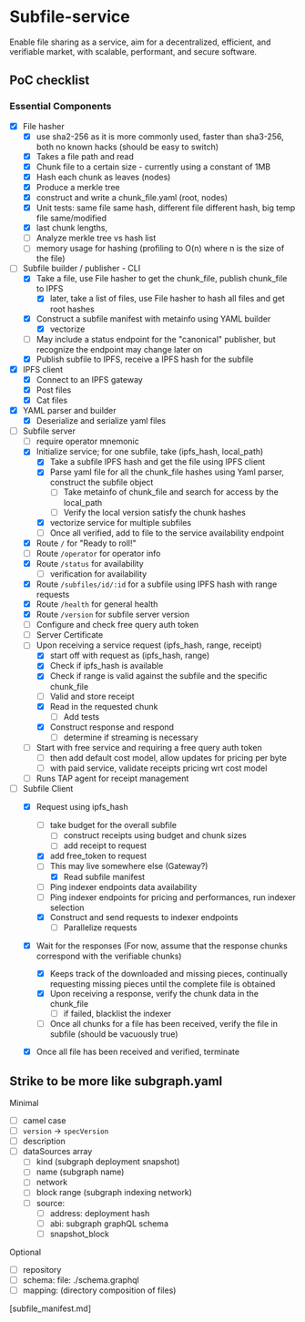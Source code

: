 # Subfile-service

Enable file sharing as a service, aim for a decentralized, efficient, and verifiable market, with scalable, performant, and secure software.

## PoC checklist

### Essential Components
- [x] File hasher
  - [x] use sha2-256 as it is more commonly used, faster than sha3-256, both no known hacks (should be easy to switch)
  - [x] Takes a file path and read
  - [x] Chunk file to a certain size - currently using a constant of 1MB
  - [X] Hash each chunk as leaves (nodes)
  - [x] Produce a merkle tree
  - [x] construct and write a chunk_file.yaml (root, nodes)
  - [x] Unit tests: same file same hash, different file different hash, big temp file same/modified
  - [x] last chunk lengths, 
  - [ ] Analyze merkle tree vs hash list
  - [ ] memory usage for hashing (profiling to O(n) where n is the size of the file)
- [ ] Subfile builder / publisher - CLI
  - [x] Take a file, use File hasher to get the chunk_file, publish chunk_file to IPFS
    - [x] later, take a list of files, use File hasher to hash all files and get root hashes 
  - [x] Construct a subfile manifest with metainfo using YAML builder
    - [x] vectorize
  - [ ] May include a status endpoint for the "canonical" publisher, but recognize the endpoint may change later on
  - [x] Publish subfile to IPFS, receive a IPFS hash for the subfile
- [x] IPFS client
  - [x] Connect to an IPFS gateway
  - [x] Post files
  - [x] Cat files
- [x] YAML parser and builder
  - [x] Deserialize and serialize yaml files
- [ ] Subfile server 
  - [ ] require operator mnemonic
  - [x] Initialize service; for one subfile, take (ipfs_hash, local_path)
    - [x] Take a subfile IPFS hash and get the file using IPFS client
    - [x] Parse yaml file for all the chunk_file hashes using Yaml parser, construct the subfile object 
      - [ ] Take metainfo of chunk_file and search for access by the local_path
      - [ ] Verify the local version satisfy the chunk hashes
    - [x] vectorize service for multiple subfiles
    - [ ] Once all verified, add to file to the service availability endpoint
  - [x] Route `/` for "Ready to roll!"
  - [ ] Route `/operator` for operator info
  - [x] Route `/status` for availability
    - [ ] verification for availability
  - [x] Route `/subfiles/id/:id` for a subfile using IPFS hash with range requests
  - [x] Route `/health` for general health
  - [x] Route `/version` for subfile server version
  - [ ] Configure and check free query auth token
  - [ ] Server Certificate 
  - [ ] Upon receiving a service request (ipfs_hash, range, receipt)
    - [x] start off with request as (ipfs_hash, range)
    - [x] Check if ipfs_hash is available
    - [x] Check if range is valid against the subfile and the specific chunk_file
    - [ ] Valid and store receipt
    - [x] Read in the requested chunk
      - [ ] Add tests
    - [x] Construct response and respond
      - [ ] determine if streaming is necessary
  - [ ] Start with free service and requiring a free query auth token
    - [ ] then add default cost model, allow updates for pricing per byte
    - [ ] with paid service, validate receipts pricing wrt cost model
  - [ ] Runs TAP agent for receipt management
- [ ] Subfile Client 
  - [x] Request using ipfs_hash
    - [ ] take budget for the overall subfile
      - [ ] construct receipts using budget and chunk sizes
      - [ ] add receipt to request
    - [x] add free_token to request
    - [ ] This may live somewhere else (Gateway?)
      - [x] Read subfile manifest
    - [ ] Ping indexer endpoints data availability
    - [ ] Ping indexer endpoints for pricing and performances, run indexer selection
    - [x] Construct and send requests to indexer endpoints 
      - [ ] Parallelize requests
  - [x] Wait for the responses (For now, assume that the response chunks correspond with the verifiable chunks)
    - [x] Keeps track of the downloaded and missing pieces, continually requesting missing pieces until the complete file is obtained
    - [x] Upon receiving a response, verify the chunk data in the chunk_file
      - [ ] if failed, blacklist the indexer
    - [ ] Once all chunks for a file has been received, verify the file in subfile (should be vacuously true)
  - [x] Once all file has been received and verified, terminate



<!-- ### Client

Minimal
- [ ] Use IPFS client to cat the subfile,
- [ ] Parse bytes into a subfile yaml file, fit into a subfile struct, 
- [ ] Grab the chunk_file hashes from subfile.yaml,
- [ ] Use IPFS client to cat the chunk_file,
- [ ] Parse bytes into a chunk_file, fit into a chunk_file struct, 
- [ ] Ping endpoint

Optional
- [ ] Validate IPFS against extra input to make sure it is the target file

### Seeder

Minimal
- [x] Take a file creation arg 
- [ ] Not working: include working tracker info in torrent file ()
- [x] generate a magnet link for the file living at `file_path`
- [x] populate a subfile struct from args
- [x] convert subfile to yaml, containing magnet link and other metadata info
- [x] add subfile.yaml to ipfs using IPFS client
- [x] log out the newly generated ipfs hash of subfile.yaml
- [ ] Not working: Announce to corresponding tracker - should be 
- [ ] Start a torrent peer
- [ ] Start seeding configured subfiles including the ones just created

Optional
- [ ] Whitelist a particular torrent peer
- [ ] Extensive torrent file creation configurations

### Optional: tracker using `torrust-tracker`

- [ ] Ensure tracker availability
- [ ] Configurably private

### CLI Usage

Set RUST_LOG envvar
Provide preferred ipfs gaetway, fallback with thegraph ipfs gateway
Set Log format, fallback with pretty

```
> cargo run -p subfile-cli
Subfile data service - hackathon

Usage: subfile-cli <COMMAND>

Commands:
  leecher  
  seeder   
  tracker  
  help     Print this message or the help of the given subcommand(s)

Options:
  -h, --help     Print help
  -V, --version  Print version

Usage: subfile-exchange leecher --ipfs-hash <IPFS_HASH>
Usage: subfile-exchange tracker --server-host <SERVER_HOST> --server-port <SERVER_PORT>
Usage: subfile-exchange seeder --file-path <FILE_PATH> --file-type <FILE_TYPE> --identifier <IDENTIFIER> ...

```

>! Only udp trackers are supported in imdl

## Seeder help
```
> cargo run -p subfile-cli seeder --help
Usage: subfile-cli seeder [OPTIONS] --file-path <FILE_PATH> --file-type <FILE_TYPE> --file-version <FILE_VERSION> --identifier <IDENTIFIER>

Options:
      --file-config <SUBFILE_SEEDS>  A vector of ipfs hashes to the subfiles to support seeding for [env: SUBFILE_SEEDS=]
      --yaml-store <YAML_STORE_DIR>  Path to the directory to store the generated yaml file for subfile [env: YAML_STORE_DIR=] [default:
                                     ./example-file/subfile.yaml]
      --file-path <FILE_PATH>        Path to the file for seeding [env: FILE_PATH=]
      --name <TORRENT_NAME>          Target torrent name [env: TORRENT_NAME=]
      --file-type <FILE_TYPE>        Type of the file (e.g., sql_snapshot, flatfiles) [env: FILE_TYPE=]
      --file-version <FILE_VERSION>  Subfile Versioning [env: FILE_VERSION=]
      --identifier <IDENTIFIER>      Identifier of the file given its type [env: IDENTIFIER=]
      --start-block <START_BLOCK>    Start block for flatfiles [env: START_BLOCK=]
      --end-block <END_BLOCK>        End block for sql snapshot or flatfiles [env: END_BLOCK=]
      --trackers <TRACKER_URL>       Annouce torrent file to at the tracker URL. [env: TRACKER_URL=]
  -h, --help                         Print help
```

Example
```
> cargo run -p subfile-cli seeder \
  --file-name graph-node-simple.sql \
  --file-path ./data-files/graph-node-simple.sql \
  --file-type sql_snapshot \
  --identifier Qmc1mmagMJqopw2zb1iUTPRMhahMvEAKpQGS3KvuL9cpaX \
  --file-version "0.0.1-a" \
  --trackers udp://tracker.opentrackr.org:1337/announce,udp://opentracker.i2p.rocks:6969/announce

  INFO subfile_cli: Running cli, cli: Cli { role: Seeder(Seeder { file_config: [], yaml_store: "./example-file/subfile.yaml", file_path: "./example-file/graph-node-simple.sql", name: None, file_type: "sql_snapshot", file_version: "0.0.1", identifier: "Qmc1mmagMJqopw2zb1iUTPRMhahMvEAKpQGS3KvuL9cpaX", start_block: None, end_block: None, trackers: ["https://tracker1.520.jp:443"] }), ipfs_gateway: "https://ipfs.network.thegraph.com", log_format: Pretty }
    at subfile-cli/src/main.rs:20

  INFO subfile_cli: Seeder request, seeder: Seeder { file_config: [], yaml_store: "./example-file/subfile.yaml", file_path: "./example-file/graph-node-simple.sql", name: None, file_type: "sql_snapshot", file_version: "0.0.1", identifier: "Qmc1mmagMJqopw2zb1iUTPRMhahMvEAKpQGS3KvuL9cpaX", start_block: None, end_block: None, trackers: ["https://tracker1.520.jp:443"] }
    at subfile-cli/src/main.rs:49

  INFO subfile_cli::torrent::create: Generated Torrent file
    at subfile-cli/src/torrent/create.rs:154

  INFO subfile_cli::torrent::create: Generated Torrent file, summary: TorrentSummary { infohash: Infohash { inner: Sha1Digest { bytes: [202, 49, 59, 174, 101, 101, 142, 1, 7, 214, 163, 10, 72, 202, 75, 22, 102, 37, 102, 54] } }, metainfo: Metainfo { announce: Some("https://tracker1.520.jp:443"), announce_list: None, comment: None, created_by: None, creation_date: None, encoding: Some("UTF-8"), info: Info ...}}
    at subfile-cli/src/torrent/create.rs:157

  INFO subfile_cli::torrent::create: Magnet Link, link: MagnetLink { infohash: Infohash { inner: Sha1Digest { bytes: [202, 49, 59, 174, 101, 101, 142, 1, 7, 214, 163, 10, 72, 202, 75, 22, 102, 37, 102, 54] } }, name: Some("filename.sql"), peers: [], trackers: [Url { scheme: "https", cannot_be_a_base: false, username: "", password: None, host: Some(Domain("tracker1.520.jp")), port: None, path: "/", query: None, fragment: None }], indices: {} }
    at subfile-cli/src/torrent/create.rs:165

  INFO subfile_cli::seeder: Added yaml file to IPFS, added: AddResponse { name: "QmbYPsAsXomUcFrVNyx1sL3kc5ELJhSi96QZ3VQT1sD5NT", hash: "QmbYPsAsXomUcFrVNyx1sL3kc5ELJhSi96QZ3VQT1sD5NT", size: "318" }, client: IpfsClient { base: https://ipfs.network.thegraph.com/, client: Client { accepts: Accepts, proxies: [Proxy(System({}), None)], referer: true, default_headers: {"accept": "*/*"} } }
    at subfile-cli/src/seeder.rs:47

  INFO subfile_cli: Completed seed, result: AddResponse { name: "QmbYPsAsXomUcFrVNyx1sL3kc5ELJhSi96QZ3VQT1sD5NT", hash: "QmbYPsAsXomUcFrVNyx1sL3kc5ELJhSi96QZ3VQT1sD5NT", size: "318" }
    at subfile-cli/src/main.rs:58

```

=> file added at `https://ipfs.network.thegraph.com/api/v0/cat?arg=[^hash]`




## Leecher 
```
Usage: subfile-cli leecher --ipfs-hash <IPFS_HASH>

Options:
      --ipfs-hash <IPFS_HASH>  IPFS hash for the target subfile.yaml [env: IPFS_HASH=]
  -h, --help                   Print help
```

Example

```
cargo run -p subfile-cli leecher --ipfs-hash QmfE69Xe143tbwhhjAzSpKHDvrtTdHZAKH6QYNf92pJd3Q

INFO subfile_cli: Running cli, cli: Cli { role: Leecher(Leecher { ipfs_hash: "QmbYPsAsXomUcFrVNyx1sL3kc5ELJhSi96QZ3VQT1sD5NT" }), ipfs_gateway: "https://ipfs.network.thegraph.com", log_format: Pretty }
    at subfile-cli/src/main.rs:20

INFO subfile_cli: Leecher request, leecher: Leecher { ipfs_hash: "QmbYPsAsXomUcFrVNyx1sL3kc5ELJhSi96QZ3VQT1sD5NT" }
  at subfile-cli/src/main.rs:24

INFO subfile_cli::leecher: Got yaml file content
  at subfile-cli/src/leecher.rs:25

TRACE subfile_cli::leecher: Parse yaml value into a subfile, value: Mapping {"magnet_link": String("magnet:?xt=urn:btih:ca313bae65658e0107d6a30a48ca4b1666256636&dn=filename.sql&tr=https://tracker1.520.jp/"), "file_type": String("sql_snapshot"), "version": String("0.0.1"), "identifier": String("Qmc1mmagMJqopw2zb1iUTPRMhahMvEAKpQGS3KvuL9cpaX"), "trackers": Sequence [String("https://tracker1.520.jp:443")], "block_range": Mapping {"start_block": Null, "end_block": Null}}
  at subfile-cli/src/leecher.rs:33

TRACE subfile_cli::leecher: Grabbed subfile, magnet_link: "magnet:?xt=urn:btih:ca313bae65658e0107d6a30a48ca4b1666256636&dn=filename.sql&tr=https://tracker1.520.jp/"
  at subfile-cli/src/leecher.rs:46

INFO subfile_cli: Completed leech, result: Subfile { magnet_link: "magnet:?xt=urn:btih:ca313bae65658e0107d6a30a48ca4b1666256636&dn=filename.sql&tr=https://tracker1.520.jp/", file_type: "sql_snapshot", version: "0.0.1", identifier: "Qmc1mmagMJqopw2zb1iUTPRMhahMvEAKpQGS3KvuL9cpaX", trackers: ["https://tracker1.520.jp:443"], block_range: BlockRange { start_block: None, end_block: None } }
    at subfile-cli/src/main.rs:41
``` -->






## Strike to be more like subgraph.yaml

Minimal 
- [ ] camel case
- [ ] `version` -> `specVersion`
- [ ] description
- [ ] dataSources array
  - [ ] kind (subgraph deployment snapshot)
  - [ ] name (subgraph name)
  - [ ] network
  - [ ] block range (subgraph indexing network)
  - [ ] source:
    - [ ] address: deployment hash
    - [ ] abi: subgraph graphQL schema
    - [ ] snapshot_block

Optional
- [ ] repository
- [ ] schema: file: ./schema.graphql
- [ ] mapping: (directory composition of files)

[subfile_manifest.md]
